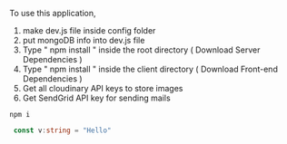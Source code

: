 To use this application, 

1. make dev.js file inside config folder 
2. put mongoDB info into dev.js file 
3. Type  " npm install " inside the root directory  ( Download Server Dependencies ) 
4. Type " npm install " inside the client directory ( Download Front-end Dependencies )
5. Get all cloudinary API keys to store images
6. Get SendGrid API key for sending mails

```shell
npm i
```

```typescript
 const v:string = "Hello"
```
